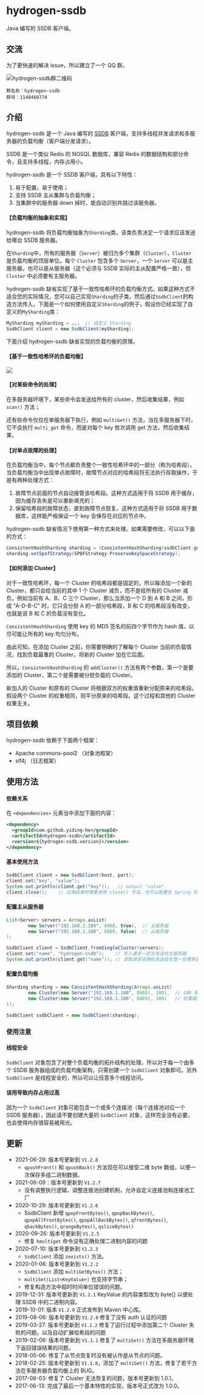 # hydrogen-ssdb
Java 编写的 SSDB 客户端。

## 交流

为了更快速的解决 issue，所以建立了一个 QQ 群。

![hydrogen-ssdb群二维码](https://user-images.githubusercontent.com/900606/88889218-5efd8880-d272-11ea-9691-1f5bd80a4fc6.png)

```
群名称：hydrogen-ssdb
群号：1148460774
```

## 介绍

hydrogen-ssdb 是一个 Java 编写的 [SSDB](https://github.com/ideawu/ssdb)  客户端，支持多线程并发请求和多服务器的负载均衡（客户端分发请求）。

SSDB 是一个类似 Redis 的 NOSQL 数据库，兼容 Redis 的数据结构和部分命令，且支持多线程，内存占用小。

hydrogen-ssdb 是一个 SSDB 客户端，具有以下特性：

1. 易于配置，易于使用；
1. 支持 SSDB 主从集群与负载均衡；
1. 当集群中的服务器 down 掉时，能自动识别并跳过该服务器。

#### 【负载均衡的抽象和实现】

hydrogen-ssdb 将负载均衡抽象为`Sharding`类，该类负责决定一个请求应该发送给哪台 SSDB 服务器。

在`Sharding`中，所有的服务器（`Server`）被归为多个集群（`Cluster`），`Cluster` 是负载均衡的顶层单位。每个 `Cluster` 包含多个 `Server`，一个 `Server` 可以是主服务器，也可以是从服务器（这个必须与 SSDB 实际的主从配置严格一致），但 `Cluster` 中必须要有主服务器。

hydrogen-ssdb 缺省实现了基于一致性哈希环的负载均衡方式。如果这种方式不适合您的实际情况，您可以自己实现`Sharding`的子类，然后通过`SsdbClient`的构造方法传入。下面是一个如何使用自定义`Sharding`的例子，假设你已经实现了自定义的`MySharding`类：

```java
MySharding mySharding = ...  // 自定义 Sharding
SsdbClient client = new SsdbClient(mySharding);
```

下面介绍 hydrogen-ssdb 缺省实现的负载均衡的原理。

#### 【基于一致性哈希环的负载均衡】

![](https://cloud.githubusercontent.com/assets/900606/11584478/2c30724c-9a9f-11e5-8fa2-3917230a227b.png)

#### 【对某些命令的处理】

在多服务器环境下，某些命令会发送给所有的 cluster，然后收集结果，例如 `scan()` 方法；

还有些命令仅仅在单服务器下执行，例如 `multiGet()` 方法，当在多服务器下时，它不会执行 `multi_get` 命令，而是对每个 key 依次调用 get 方法，然后收集结果。

#### 【对单点故障的处理】

在负载均衡当中，每个节点都负责整个一致性哈希环中的一部分（称为哈希段）。当负载均衡当中出现单点故障时，故障节点对应的哈希段将无法执行存取操作，于是有两种处理方式：

1. 故障节点前面的节点自动接管该哈希段。这种方式适用于将 SSDB 用于缓存，因为缓存丢失是可以重新填充的；
2. 保留哈希段的故障状态，直到故障节点恢复。这种方式适用于将 SSDB 用于数据库，这样能严格保证一个 key 会保存在对应的节点中。

hydrogen-ssdb 缺省情况下使用第一种方式来处理。如果需要修改，可以以下面的方式：

```java
ConsistentHashSharding sharding = (ConsistentHashSharding)ssdbClient.getSharding();
sharding.setSpofStrategy(SPOFStrategy.PreserveKeySpaceStrategy);
```

#### 【如何添加 Cluster】

对于一致性哈希环，每一个 Cluster 的哈希段都是固定的，所以每添加一个新的 Cluster，都只会给当前的其中 1 个 Cluster 减负，而不是给所有的 Cluster 减负。例如当前有 A、B、C 三个 Cluster，那么当添加一个 D 到 A 和 B 之间，形成 “A-D-B-C” 时，它只会分担 A 的一部分哈希段，B 和 C 的哈希段没有改变，也就是说 B 和 C 的负载没有变化。

`ConsistentHashSharding` 使用 key 的 MD5 签名的前四个字节作为 hash 值，以尽可能让所有的 key 均匀分布。

由此可知，在添加 Cluster 之前，你需要明确的了解每个 Cluster 当前的负载情况，找到负载最重的 Cluster，将新的 Cluster 加在它后面。

所以，`ConsistentHashSharding` 的 `addCluster()` 方法有两个参数，第一个是要添加的 Cluster，第二个是需要被分担负载的 Cluster。

新加入的 Cluster 和原有的 Cluster 将根据双方的权重值重新分配原来的哈希段。假设两个 Cluster 的权重相同，则平分原来的哈希段。这个过程和其他的 Cluster 权重无关。

## 项目依赖

hydrogen-ssdb 依赖于下面两个框架：

* Apache commons-pool2 （对象池框架）
* slf4j （日志框架）

## 使用方法

#### 依赖关系

在 `<dependencies>` 元素当中添加下面的内容：

```xml
<dependency>
  <groupId>com.github.yiding-he</groupId>
  <artifactId>hydrogen-ssdb</artifactId>
  <version>${hydrogen-ssdb.version}</version>
</dependency>
```

#### 基本使用方法

```java
SsdbClient client = new SsdbClient(host, port);
client.set("key", "value");
System.out.println(client.get("key"));   // output "value"
client.close();    // 应用结束时需要调用 close() 方法，也可以配置在 Spring 的 destroy-method 中
```

#### 配置主从服务器
```java
List<Server> servers = Arrays.asList(
        new Server("192.168.1.180", 8888, true),  // 主服务器
        new Server("192.168.1.180", 8889, false)  // 从服务器
);

SsdbClient client = SsdbClient.fromSingleCluster(servers);
client.set("name", "hydrogen-ssdb");    // 写入请求一定会发送给主服务器
System.out.println(client.get("name")); // 读取请求会随机发送给任意一台服务器
```

#### 配置负载均衡

```java
Sharding sharding = new ConsistentHashSharding(Arrays.asList(
        new Cluster(new Server("192.168.1.180", 8888), 100),  // 100 和 200 这两个参数指的是权重，
        new Cluster(new Server("192.168.1.180", 8889), 200)   // 权重越大的 Cluster 所保存的 key 越多。
));

SsdbClient ssdbClient = new SsdbClient(sharding);

```

### 使用注意

#### 线程安全

`SsdbClient` 对象包含了对整个负载均衡的拓扑结构的处理，所以对于每一个由多个 SSDB 服务器组成的负载均衡架构，只需创建一个 `SsdbClient` 对象即可。另外 `SsdbClient` 是线程安全的，所以可以让任意多个线程访问。

#### 误用导致内存占用过高

因为一个 `SsdbClient` 对象可能包含一个或多个连接池（每个连接池对应一个 SSDB 服务器），因此请不要创建大量的 `SsdbClient` 对象，这样完全没有必要，也会使得内存很容易被用光。

## 更新
* 2021-06-29: 版本号更新到 `V1.2.8`
    * `qpushFront()` 和 `qpushBack()` 方法现在可以接受二维 byte 数组，以便一次保存多组二进制数据。
* 2021-06-09：版本号更新到 `V1.2.7`
    * 没有调整执行逻辑，调整连接池创建机制，允许自定义连接池和连接池工厂
* 2020-10-29: 版本号更新到 `V1.2.6`
    * SsdbClient 新增 `qpopFrontBytes()`, `qpopBackBytes()`, `qpopAllFrontBytes()`, `qpopAllBackBytes()`, `qfrontBytes()`, `qbackBytes()`, `qrangeBytes()`, `qsliceBytes()`
* 2020-09-26: 版本号更新到 `V1.2.5`
    * 修复 `hmultiget` 命令没有正确处理二进制内容的问题
* 2020-07-10: 版本号更新到 `V1.2.3` 
    * `SsdbClient` 添加 `zexists()` 方法。
* 2020-01-06: 版本号更新到 `V1.2.2` 
    * `SsdbClient` 添加 `multiGetBytes()` 方法；
    * `multiSet(List<KeyValue>)` 也支持字节串；
    * 修复构造方法中超时时间单位错误的问题。
* 2019-12-31: 版本号更新到 `V1.2.1` KeyValue 的内容类型改为 byte[] 以便处理 SSDB 中的二进制内容。
* 2019-10-01: 版本 `V1.2.0` 正式发布到 Maven 中心库。
* 2019-08-06: 版本号更新到 `V1.2.0` 修复了没有 auth 认证的问题
* 2019-03-27: 版本号更新到 `V1.1.2` 修复了运行过程中添加第二个 Cluster 失败的问题，以及自动扩展哈希段的问题
* 2019-02-06: 版本号更新到 `V1.1.1` 修复了 `multiGet()` 方法在多服务器环境下返回错误结果的问题。
* 2018-05-06: 修复了从节点恢复时没有被认作是从节点的问题。
* 2018-02-25: 版本号更新到 `V1.1.0`，添加了 `multiGet()` 方法，修复了若干方法在多服务器负载均衡上的 BUG。
* 2017-08-03: 修复了 Cluster 无法恢复的问题，版本号更新到 1.0.1。
* 2017-06-13: 完成了最后一个基本特性的实现，版本号正式改为 1.0.0。






